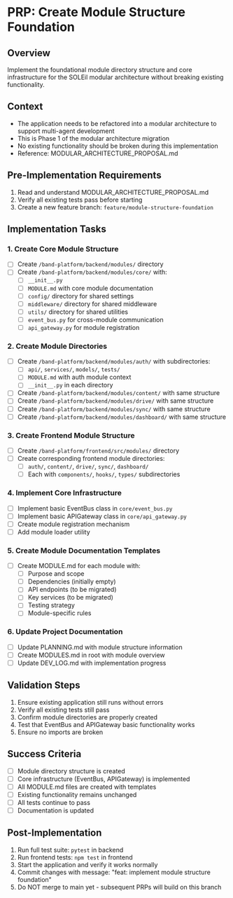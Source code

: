 # PRP: Create Module Structure Foundation

## Overview
Implement the foundational module directory structure and core infrastructure for the SOLEil modular architecture without breaking existing functionality.

## Context
- The application needs to be refactored into a modular architecture to support multi-agent development
- This is Phase 1 of the modular architecture migration
- No existing functionality should be broken during this implementation
- Reference: MODULAR_ARCHITECTURE_PROPOSAL.md

## Pre-Implementation Requirements
1. Read and understand MODULAR_ARCHITECTURE_PROPOSAL.md
2. Verify all existing tests pass before starting
3. Create a new feature branch: `feature/module-structure-foundation`

## Implementation Tasks

### 1. Create Core Module Structure
- [ ] Create `/band-platform/backend/modules/` directory
- [ ] Create `/band-platform/backend/modules/core/` with:
  - [ ] `__init__.py`
  - [ ] `MODULE.md` with core module documentation
  - [ ] `config/` directory for shared settings
  - [ ] `middleware/` directory for shared middleware
  - [ ] `utils/` directory for shared utilities
  - [ ] `event_bus.py` for cross-module communication
  - [ ] `api_gateway.py` for module registration

### 2. Create Module Directories
- [ ] Create `/band-platform/backend/modules/auth/` with subdirectories:
  - [ ] `api/`, `services/`, `models/`, `tests/`
  - [ ] `MODULE.md` with auth module context
  - [ ] `__init__.py` in each directory
- [ ] Create `/band-platform/backend/modules/content/` with same structure
- [ ] Create `/band-platform/backend/modules/drive/` with same structure
- [ ] Create `/band-platform/backend/modules/sync/` with same structure
- [ ] Create `/band-platform/backend/modules/dashboard/` with same structure

### 3. Create Frontend Module Structure
- [ ] Create `/band-platform/frontend/src/modules/` directory
- [ ] Create corresponding frontend module directories:
  - [ ] `auth/`, `content/`, `drive/`, `sync/`, `dashboard/`
  - [ ] Each with `components/`, `hooks/`, `types/` subdirectories

### 4. Implement Core Infrastructure
- [ ] Implement basic EventBus class in `core/event_bus.py`
- [ ] Implement basic APIGateway class in `core/api_gateway.py`
- [ ] Create module registration mechanism
- [ ] Add module loader utility

### 5. Create Module Documentation Templates
- [ ] Create MODULE.md for each module with:
  - [ ] Purpose and scope
  - [ ] Dependencies (initially empty)
  - [ ] API endpoints (to be migrated)
  - [ ] Key services (to be migrated)
  - [ ] Testing strategy
  - [ ] Module-specific rules

### 6. Update Project Documentation
- [ ] Update PLANNING.md with module structure information
- [ ] Create MODULES.md in root with module overview
- [ ] Update DEV_LOG.md with implementation progress

## Validation Steps
1. Ensure existing application still runs without errors
2. Verify all existing tests still pass
3. Confirm module directories are properly created
4. Test that EventBus and APIGateway basic functionality works
5. Ensure no imports are broken

## Success Criteria
- [ ] Module directory structure is created
- [ ] Core infrastructure (EventBus, APIGateway) is implemented
- [ ] All MODULE.md files are created with templates
- [ ] Existing functionality remains unchanged
- [ ] All tests continue to pass
- [ ] Documentation is updated

## Post-Implementation
1. Run full test suite: `pytest` in backend
2. Run frontend tests: `npm test` in frontend
3. Start the application and verify it works normally
4. Commit changes with message: "feat: implement module structure foundation"
5. Do NOT merge to main yet - subsequent PRPs will build on this branch